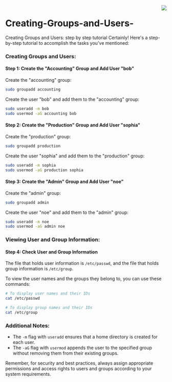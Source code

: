 <img align="right" src="https://visitor-badge.laobi.icu/badge?page_id=noetovar5.Creating-Groups-and-Users-"/>

# Creating-Groups-and-Users-
Creating Groups and Users: step by step tutorial
Certainly! Here's a step-by-step tutorial to accomplish the tasks you've mentioned:

### Creating Groups and Users:

#### Step 1: Create the "Accounting" Group and Add User "bob"

Create the "accounting" group:
```bash
sudo groupadd accounting
```

Create the user "bob" and add them to the "accounting" group:
```bash
sudo useradd -m bob
sudo usermod -aG accounting bob
```

#### Step 2: Create the "Production" Group and Add User "sophia"

Create the "production" group:
```bash
sudo groupadd production
```

Create the user "sophia" and add them to the "production" group:
```bash
sudo useradd -m sophia
sudo usermod -aG production sophia
```

#### Step 3: Create the "Admin" Group and Add User "noe"

Create the "admin" group:
```bash
sudo groupadd admin
```

Create the user "noe" and add them to the "admin" group:
```bash
sudo useradd -m noe
sudo usermod -aG admin noe
```

### Viewing User and Group Information:

#### Step 4: Check User and Group Information

The file that holds user information is `/etc/passwd`, and the file that holds group information is `/etc/group`.

To view the user names and the groups they belong to, you can use these commands:

```bash
# To display user names and their IDs
cat /etc/passwd

# To display group names and their IDs
cat /etc/group
```

### Additional Notes:
- The `-m` flag with `useradd` ensures that a home directory is created for each user.
- The `-aG` flag with `usermod` appends the user to the specified group without removing them from their existing groups.

Remember, for security and best practices, always assign appropriate permissions and access rights to users and groups according to your system requirements.
